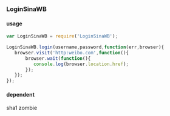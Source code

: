 ### LoginSinaWB
  
#### usage

````js
var LoginSinaWB = require('LoginSinaWB');

LoginSinaWB.login(username,password,function(err,browser){
   browser.visit('http:weibo.com',function(){
       browser.wait(function(){
          console.log(browser.location.href); 
       });    
   }); 
});
````
  
#### dependent
  sha1
  zombie
